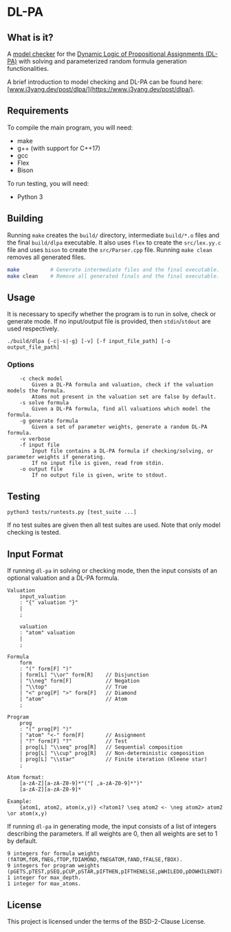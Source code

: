 # DL-PA
## What is it?
A [model checker](https://en.wikipedia.org/wiki/Model_checking) for the [Dynamic Logic of Propositional Assignments (DL-PA)](https://hal.archives-ouvertes.fr/hal-01240721/document) with solving and parameterized random formula generation functionalities.

A brief introduction to model checking and DL-PA can be found here: [www.j3yang.dev/post/dlpa/](https://www.j3yang.dev/post/dlpa/).

## Requirements
To compile the main program, you will need:
- make
- g++ (with support for C++17)
- gcc
- Flex
- Bison

To run testing, you will need:
- Python 3
## Building
Running `make` creates the `build/` directory, intermediate `build/*.o` files and the final `build/dlpa` executable. It also uses `flex` to create the `src/lex.yy.c` file and uses `bison` to create the `src/Parser.cpp` file. Running `make clean` removes all generated files.
```bash
make          # Generate intermediate files and the final executable.
make clean    # Remove all generated finals and the final executable.
```

## Usage
It is necessary to specify whether the program is to run in solve, check or generate mode. If no input/output file is provided, then `stdin`/`stdout` are used respectively.
```
./build/dlpa {-c|-s|-g} [-v] [-f input_file_path] [-o output_file_path]
```

### Options
```
    -c check model
        Given a DL-PA formula and valuation, check if the valuation models the formula.
        Atoms not present in the valuation set are false by default.
    -s solve formula
        Given a DL-PA formula, find all valuations which model the formula.
    -g generate formula
        Given a set of parameter weights, generate a random DL-PA formula.
    -v verbose
    -f input file
        Input file contains a DL-PA formula if checking/solving, or parameter weights if generating.
        If no input file is given, read from stdin.
    -o output file
        If no output file is given, write to stdout.
```

## Testing
```
python3 tests/runtests.py [test_suite ...]
```
If no test suites are given then all test suites are used. Note that only model checking is tested.

## Input Format
If running `dl-pa` in solving or checking mode, then the input consists of an optional valuation and a DL-PA formula.
```
Valuation
    input_valuation
    : "{" valuation "}"
    |
    ;

    valuation
    : "atom" valuation 
    |
    ;

Formula
    form
    : "(" form[F] ")"           
    | form[L] "\\or" form[R]    // Disjunction
    | "\\neg" form[F]           // Negation
    | "\\top"                   // True
    | "<" prog[P] ">" form[F]   // Diamond
    | "atom"                    // Atom
    ;

Program
    prog
    : "(" prog[P] ")"           
    | "atom" "<-" form[F]       // Assignment
    | "?" form[F] "?"           // Test
    | prog[L] "\\seq" prog[R]   // Sequential composition
    | prog[L] "\\cup" prog[R]   // Non-deterministic composition
    | prog[L] "\\star"          // Finite iteration (Kleene star)
    ;

Atom format:
    [a-zA-Z][a-zA-Z0-9]*"("[ ,a-zA-Z0-9]*")"
    [a-zA-Z][a-zA-Z0-9]* 

Example:
    {atom1, atom2, atom(x,y)} <?atom1? \seq atom2 <- \neg atom2> atom2 \or atom(x,y)
```
If running `dl-pa` in generating mode, the input consists of a list of integers describing the parameters. If all weights are 0, then all weights are set to 1 by default.
```
9 integers for formula weights (fATOM,fOR,fNEG,fTOP,fDIAMOND,fNEGATOM,fAND,fFALSE,fBOX).
9 integers for program weights (pGETS,pTEST,pSEQ,pCUP,pSTAR,pIFTHEN,pIFTHENELSE,pWHILEDO,pDOWHILENOT).
1 integer for max_depth.
1 integer for max_atoms.
```

## License
This project is licensed under the terms of the BSD-2-Clause License.
